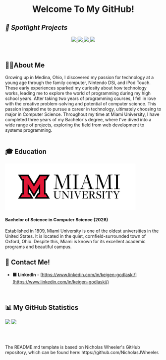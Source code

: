 <h1 align="center"> Welcome To My GitHub!</h1>
<h2><i>🌟 Spotlight Projects </i></h2>
<p align="center">
	<a href="https://github.com/godlaska/Stock-Ticker">
	  <img src="https://github-readme-stats.vercel.app/api/pin/?username=godlaska&repo=Stock-Ticker&title_color=000000&icon_color=000000&hide_border=true&text_color=000000&border_radius=10&border_color=000000&show_owner=false&bg_color=50,B0E0E6,87CEEB" />
	</a>
	<a href="https://github.com/godlaska/CSE465-Homework6">
	  <img src="https://github-readme-stats.vercel.app/api/pin/?username=godlaska&repo=CSE465-Homework6&title_color=000000&icon_color=000000&hide_border=true&text_color=000000&border_radius=10&border_color=000000&show_owner=false&bg_color=50,90EE90,98FB98" />
	</a>
  	<a href="https://github.com/ThetaTauMiami/Firebase-Theta-Tau-Website">
	  <img src="https://github-readme-stats.vercel.app/api/pin/?username=ThetaTauMiami&repo=Firebase-Theta-Tau-Website&title_color=000000&icon_color=000000&hide_border=true&text_color=000000&border_radius=10&border_color=000000&show_owner=false&bg_color=50,FFF8DC,FFFACD" />
	</a>
	<a href="https://github.com/XanderStigall03/DragoniteModCSE201">
	  <img src="https://github-readme-stats.vercel.app/api/pin/?username=XanderStigall03&repo=DragoniteModCSE201&title_color=000000&icon_color=000000&text_color=000000&hide_border=true&border_radius=10&border_color=000000&show_owner=false&bg_color=50,E6E6FA,D8BFD8" />
	</a>
</p>
<br>

## 🧍‍♂️About Me
Growing up in Medina, Ohio, I discovered my passion for technology at a young age through the family computer, Nintendo DSi, and iPod Touch. These early experiences sparked my curiosity about how technology works, leading me to explore the world of programming during my high school years. After taking two years of programming courses, I fell in love with the creative problem-solving and potential of computer science. This passion inspired me to pursue a career in technology, ultimately choosing to major in Computer Science. Throughout my time at Miami University, I have completed three years of my Bachelor's degree, where I've dived into a wide range of projects, exploring the field from web development to systems programming.
<br><br>

## 🎓 Education

<a href="https://www.miamioh.edu/cec/">
	<img src="https://github.com/godlaska/godlaska/blob/main/miami-university-logo.png?raw=true" height="150" />
</a>
<h4> Bachelor of Science in Computer Science (2026)</h4>

Established in 1809, Miami University is one of the oldest universities in the United States. It is located in the quiet, cornfield-surrounded town of Oxford, Ohio. Despite this, Miami is known for its excellent academic programs and beautiful campus.
<br>

## 🔗 Contact Me!
 - **🟦 LinkedIn** - [https://www.linkedin.com/in/keigen-godlaski/](https://www.linkedin.com/in/keigen-godlaski/)
<br>

## 📊 My GitHub Statistics

<p align="left">
<img src="https://github-readme-stats.vercel.app/api?username=godlaska&hide=contribs&show_icons=true&title_color=FFFFFF&icon_color=FFFFFF&text_color=91bac7&border_radius=8&border_color=91bac7&bg_color=23272e&line_height=24&hide_rank=true" />
<img src="https://github-readme-stats.vercel.app/api/top-langs/?username=godlaska&hide=php&title_color=FFFFFF&icon_color=FFF&text_color=91bac7&border_radius=8&border_color=91bac7&bg_color=23272e&langs_count=10&layout=compact" />
</p>

<br><br>
<p>The README.md template is based on Nicholas Wheeler's GitHub repository, which can be found here: https://github.com/NicholasJWheeler.</p>
